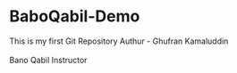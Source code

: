 # BaboQabil-Demo
This is my first Git Repository
Authur - Ghufran Kamaluddin
<br>
<br>
Bano Qabil Instructor
